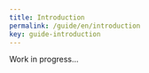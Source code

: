 ```yaml
---
title: Introduction
permalink: /guide/en/introduction
key: guide-introduction
---
```


Work in progress...